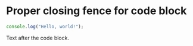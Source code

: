# Proper closing fence for code block

```javascript
console.log("Hello, world!");
```

Text after the code block.
